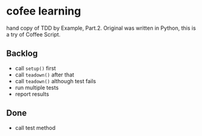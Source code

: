 # cofee learning

hand copy of TDD by Example, Part.2.
Original was written in Python, this is a try of Coffee Script.

## Backlog

* call `setup()` first
* call `teadown()` after that
* call `teadown()` although test fails
* run multiple tests
* report results

## Done

* call test method

